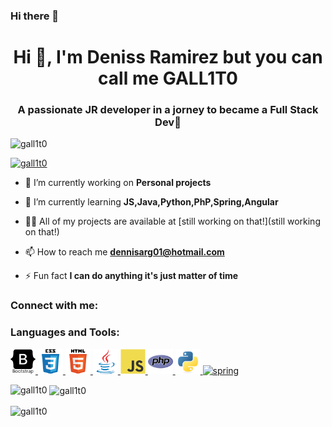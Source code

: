 ### Hi there 👋

<!--
**GALL1T0/GALL1T0** is a ✨ _special_ ✨ repository because its `README.md` (this file) appears on your GitHub profile.

Here are some ideas to get you started:

- 🔭 I’m currently working on ...
- 🌱 I’m currently learning ...
- 👯 I’m looking to collaborate on ...
- 🤔 I’m looking for help with ...
- 💬 Ask me about ...
- 📫 How to reach me: ...
- 😄 Pronouns: ...
- ⚡ Fun fact: ...
-->
<h1 align="center">Hi 👋, I'm Deniss Ramirez but you can call me GALL1T0</h1>
<h3 align="center">A passionate JR developer in a jorney to became a Full Stack Dev🐔</h3>

<p align="left"> <img src="https://komarev.com/ghpvc/?username=gall1t0&label=Profile%20views&color=0e75b6&style=flat" alt="gall1t0" /> </p>

<p align="left"> <a href="https://github.com/ryo-ma/github-profile-trophy"><img src="https://github-profile-trophy.vercel.app/?username=gall1t0" alt="gall1t0" /></a> </p>

- 🔭 I’m currently working on **Personal projects**

- 🌱 I’m currently learning **JS,Java,Python,PhP,Spring,Angular**

- 👨‍💻 All of my projects are available at [still working on that!](still working on that!)

- 📫 How to reach me **dennisarg01@hotmail.com**

- ⚡ Fun fact **I can do anything it's just matter of time**

<h3 align="left">Connect with me:</h3>
<p align="left">
</p>

<h3 align="left">Languages and Tools:</h3>
<p align="left"> <a href="https://getbootstrap.com" target="_blank" rel="noreferrer"> <img src="https://raw.githubusercontent.com/devicons/devicon/master/icons/bootstrap/bootstrap-plain-wordmark.svg" alt="bootstrap" width="40" height="40"/> </a> <a href="https://www.w3schools.com/css/" target="_blank" rel="noreferrer"> <img src="https://raw.githubusercontent.com/devicons/devicon/master/icons/css3/css3-original-wordmark.svg" alt="css3" width="40" height="40"/> </a> <a href="https://www.w3.org/html/" target="_blank" rel="noreferrer"> <img src="https://raw.githubusercontent.com/devicons/devicon/master/icons/html5/html5-original-wordmark.svg" alt="html5" width="40" height="40"/> </a> <a href="https://www.java.com" target="_blank" rel="noreferrer"> <img src="https://raw.githubusercontent.com/devicons/devicon/master/icons/java/java-original.svg" alt="java" width="40" height="40"/> </a> <a href="https://developer.mozilla.org/en-US/docs/Web/JavaScript" target="_blank" rel="noreferrer"> <img src="https://raw.githubusercontent.com/devicons/devicon/master/icons/javascript/javascript-original.svg" alt="javascript" width="40" height="40"/> </a> <a href="https://www.php.net" target="_blank" rel="noreferrer"> <img src="https://raw.githubusercontent.com/devicons/devicon/master/icons/php/php-original.svg" alt="php" width="40" height="40"/> </a> <a href="https://www.python.org" target="_blank" rel="noreferrer"> <img src="https://raw.githubusercontent.com/devicons/devicon/master/icons/python/python-original.svg" alt="python" width="40" height="40"/> </a> <a href="https://spring.io/" target="_blank" rel="noreferrer"> <img src="https://www.vectorlogo.zone/logos/springio/springio-icon.svg" alt="spring" width="40" height="40"/> </a> </p>

<p><img align="left" src="https://github-readme-stats.vercel.app/api/top-langs?username=gall1t0&show_icons=true&locale=en&layout=compact" alt="gall1t0" /></p>

<p>&nbsp;<img align="center" src="https://github-readme-stats.vercel.app/api?username=gall1t0&show_icons=true&locale=en" alt="gall1t0" /></p>

<p><img align="center" src="https://github-readme-streak-stats.herokuapp.com/?user=gall1t0&" alt="gall1t0" /></p>

